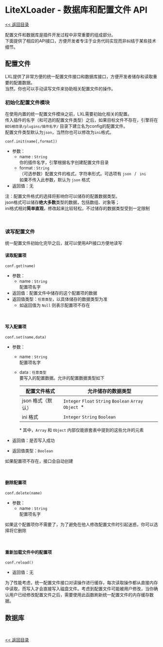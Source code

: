 # LiteXLoader - 数据库和配置文件 API

[<< 返回目录](README.md)

配置文件和数据库是插件开发过程中非常重要的组成部分。  
下面提供了相应的API接口，方便开发者专注于业务代码实现而非纠结于某些技术细节。  

## 配置文件

LXL提供了非常方便的统一配置文件接口和数据库接口，方便开发者储存和读取重要的配置数据。  
当然，你也可以手动读写文件来协助相关配置文件的操作。  

### 初始化配置文件模块

在使用内置的统一配置文件模块之前，LXL需要初始化相关的配置。  
传入插件的名字（和可选的配置文件类型）之后，如果目标文件不存在，引擎将在 `BDS根目录/plugins/插件名字/` 目录下建立名为config的配置文件。  
配置文件类型默认为`json`，当然你也可以修改为`ini`格式。

`conf.init(name[,format])`

- 参数：
  - name : `String`  
    你的插件名字，引擎根据名字创建配置文件目录
  - format : `String`  
    （可选参数）配置文件的格式，字符串形式。可选项有 `json ` / ` ini`   
    如果不传入此参数，默认为 `json` 格式
- 返回值：无

注：配置文件格式的选择将影响你可以储存的配置数据类型。  
json格式可以储存**绝大多数**类型的数据，包括数组、对象等；  
ini格式相对**简单直观**，修改起来比较轻松，不过储存的数据类型受到一定限制

<br>

### 读写配置文件

统一配置文件初始化完毕之后，就可以使用API接口方便地读写

#### 读取配置项

`conf.get(name)`

- 参数：
  - name : `String`  
    配置项名字
- 返回值：配置文件中储存的这个配置项的数据
- 返回值类型：`任意类型`，以具体储存的数据类型为准
  - 如返回值为 `Null` 则表示配置项不存在

<br>

#### 写入配置项

`conf.set(name,data)`

- 参数：
  - name : `String`  
    配置项名字
    
  - data : `任意类型`  
    要写入的配置数据。允许的配置数据类型如下  

    | 配置文件格式      | 允许储存的数据类型                                      |
    | ----------------- | ------------------------------------------------------- |
    | json 格式（默认） | `Integer` `Float` `String` `Boolean` `Array` `Object `* |
    | ini 格式          | `Integer` `String` `Boolean`                            |

    \* 其中，`Array` 和 `Object` 内部仅能嵌套表中提到的这些允许的元素

- 返回值：是否写入成功

- 返回值类型：`Boolean`

如果配置项不存在，接口会自动创建

<br>

#### 删除配置项

`conf.delete(name)`

- 参数：
  - name : `String`  
    配置项名字

如果这个配置项你不需要了，为了避免在他人修改配置文件时引起迷惑，你可以选择将它删除

<br>

#### 重新加载文件中的配置项

`conf.reload()`

- 返回值：无

为了性能考虑，统一配置文件接口对读操作进行缓存，每次读取操作都从直接内存中读取，而写入才会直接写入磁盘文件。考虑到配置文件可能被用户修改，当你确认用户已经修改配置文件之后，需要使用此函数刷新统一配置文件的内存缓存数据。

## 数据库

<br>

[<< 返回目录](README.md)